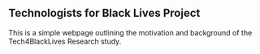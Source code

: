 ## Technologists for Black Lives Project
This is a simple webpage outlining the motivation and background of the Tech4BlackLives Research study.
